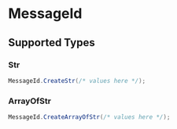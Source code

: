 # MessageId


## Supported Types

### Str

```csharp
MessageId.CreateStr(/* values here */);
```

### ArrayOfStr

```csharp
MessageId.CreateArrayOfStr(/* values here */);
```
